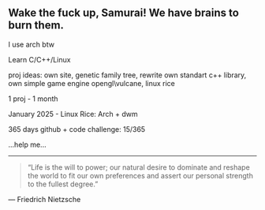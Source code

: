 ## Wake the fuck up, Samurai! We have brains to burn them.

I use arch btw

Learn C/C++/Linux

proj ideas:
own site, genetic family tree, rewrite own standart c++ library, own simple game engine opengl\vulcane, linux rice

1 proj - 1 month

January 2025 - Linux Rice: Arch + dwm 

365 days github + code challenge:
15/365





...help me...
<!--
**oouoz442/oouoz442** is a ✨ _special_ ✨ repository because its `README.md` (this file) appears on your GitHub profile.

Here are some ideas to get you started:

- 🔭 I’m currently working on ...
- 🌱 I’m currently learning ...
- 👯 I’m looking to collaborate on ...
- 🤔 I’m looking for help with ...
- 💬 Ask me about ...
- 📫 How to reach me: ...
- 😄 Pronouns: ...
- ⚡ Fun fact: ...
-->

---
> “Life is the will to power; our natural desire to dominate and reshape the world to fit our own preferences and assert our personal strength to the fullest degree.”

― Friedrich Nietzsche
